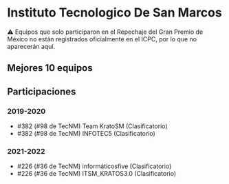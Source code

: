 # Instituto Tecnologico De San Marcos

:warning: Equipos que solo participaron en el Repechaje del Gran Premio de México no están registrados oficialmente en el ICPC, por lo que no aparecerán aquí.

## Mejores 10 equipos


## Participaciones

### 2019-2020

- #382 (#98 de TecNM) Team KratoSM (Clasificatorio)
- #382 (#98 de TecNM) INFOTEC5 (Clasificatorio)

### 2021-2022

- #226 (#36 de TecNM) informáticosfive (Clasificatorio)
- #226 (#36 de TecNM) ITSM_KRATOS3.0 (Clasificatorio)



